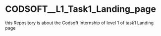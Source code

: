 # CODSOFT__L1_Task1_Landing_page
this Repository is about the Codsoft Internship of  level 1 of task1 Landing page

